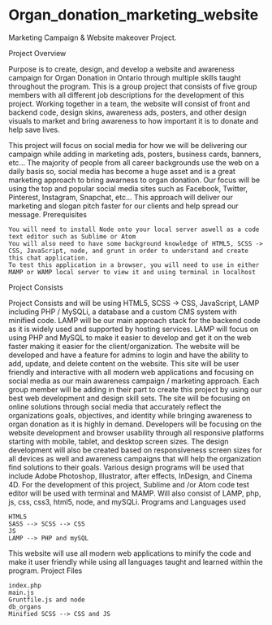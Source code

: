 # Organ_donation_marketing_website
Marketing Campaign &amp; Website makeover Project.


Project Overview

Purpose is to create, design, and develop a website and awareness campaign for Organ Donation in Ontario through multiple skills taught throughout the program. This is a group project that consists of five group members with all different job descriptions for the development of this project. Working together in a team, the website will consist of front and backend code, design skins, awareness ads, posters, and other design visuals to market and bring awareness to how important it is to donate and help save lives.

This project will focus on social media for how we will be delivering our campaign while adding in marketing ads, posters, business cards, banners, etc... The majority of people from all career backgrounds use the web on a daily basis so, social media has become a huge asset and is a great marketing approach to bring awarness to organ donation. Our focus will be using the top and popular social media sites such as Facebook, Twitter, Pinterest, Instagram, Snapchat, etc... This approach will deliver our marketing and slogan pitch faster for our clients and help spread our message.
Prerequisites

    You will need to install Node onto your local server aswell as a code text editor such as Sublime or Atom
    You will also need to have some background knowledge of HTML5, SCSS -> CSS, JavaScript, node, and grunt in order to understand and create this chat application.
    To test this application in a browser, you will need to use in either MAMP or WAMP local server to view it and using terminal in localhost

Project Consists

Project Consists and will be using HTML5, SCSS -> CSS, JavaScript, LAMP including PHP / MySQLi, a database and a custom CMS system with minified code. LAMP will be our main approach stack for the backend code as it is widely used and supported by hosting services. LAMP will focus on using PHP and MySQL to make it easier to develop and get it on the web faster making it easier for the client/organization. The website will be developed and have a feature for admins to login and have the ability to add, update, and delete content on the website. This site will be user friendly and interactive with all modern web applications and focusing on social media as our main awareness campaign / marketing approach. Each group member will be adding in their part to create this project by using our best web development and design skill sets. The site will be focusing on online solutions through social media that accurately reflect the organizations goals, objectives, and identity while bringing awareness to organ donation as it is highly in demand. Developers will be focusing on the website development and browser usability through all responsive platforms starting with mobile, tablet, and desktop screen sizes. The design development will also be created based on responsiveness screen sizes for all devices as well and awareness campaigns that will help the organization find solutions to their goals. Various design programs will be used that include Adobe Photoshop, Illustrator, after effects, InDesign, and Cinema 4D. For the development of this project, Sublime and /or Atom code test editor will be used with terminal and MAMP. Will also consist of LAMP, php, js, css, css3, html5, node, and mySQLi.
Programs and Languages used

    HTML5
    SASS --> SCSS --> CSS
    JS
    LAMP --> PHP and mySQL

This website will use all modern web applications to minify the code and make it user friendly while using all languages taught and learned within the program.
Project Files

    index.php
    main.js
    Gruntfile.js and node
    db_organs
    Minified SCSS --> CSS and JS

